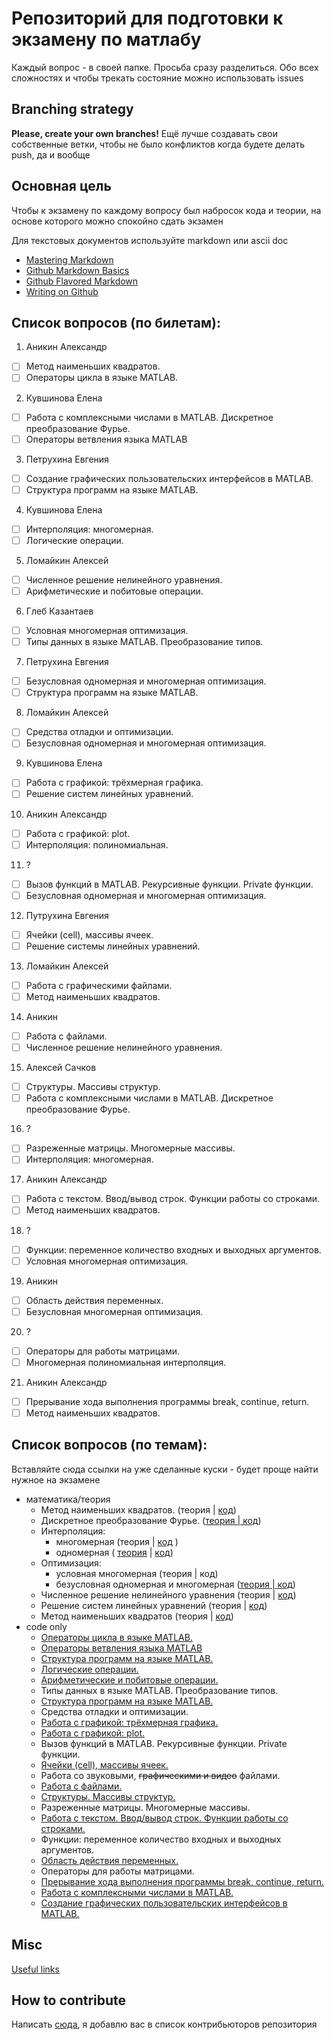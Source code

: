 ﻿# Репозиторий для подготовки к экзамену по матлабу

Каждый вопрос - в своей папке. 
Просьба сразу разделиться. Обо всех сложностях и чтобы трекать состояние можно использовать issues

## Branching strategy

**Please, create your own branches!**
Ещё лучше создавать свои собственные ветки, чтобы не было конфликтов когда будете делать push, да и вообще

## Основная цель 

Чтобы к экзамену по каждому вопросу был набросок кода и теории, на основе которого можно спокойно сдать экзамен

Для текстовых документов используйте markdown или ascii doc

* [Mastering Markdown](https://guides.github.com/features/mastering-markdown/)
* [Github Markdown Basics](https://help.github.com/articles/markdown-basics/)
* [Github Flavored Markdown](https://help.github.com/articles/github-flavored-markdown/)
* [Writing on Github](https://help.github.com/articles/writing-on-github/)

## Список вопросов (по билетам):

1. Аникин Александр
  - [ ] Метод наименьших квадратов.
  - [ ] Операторы цикла в языке MATLAB.
2. Кувшинова Елена
  - [ ] Работа с комплексными числами в MATLAB. Дискретное преобразование Фурье.
  - [ ] Операторы ветвления языка MATLAB
3. Петрухина Евгения
  - [ ] Создание графических пользовательских интерфейсов в MATLAB.
  - [ ] Структура программ на языке MATLAB.
4. Кувшинова Елена
  - [ ] Интерполяция: многомерная.
  - [ ] Логические операции.
5. Ломайкин Алексей
  - [ ] Численное решение нелинейного уравнения.
  - [ ] Арифметические и побитовые операции.
6. Глеб Казантаев
  - [ ] Условная многомерная оптимизация.
  - [ ] Типы данных в языке MATLAB.  Преобразование типов.
7. Петрухина Евгения
  - [ ] Безусловная одномерная и многомерная оптимизация.
  - [ ] Структура программ на языке MATLAB.
8. Ломайкин Алексей
  - [ ] Средства отладки и оптимизации.
  - [ ] Безусловная одномерная и многомерная оптимизация.
9. Кувшинова Елена
  - [ ] Работа с графикой: трёхмерная графика.
  - [ ] Решение систем линейных уравнений.
10. Аникин Александр
  - [ ] Работа с графикой: plot.
  - [ ] Интерполяция: полиномиальная.
11. ?
  - [ ] Вызов функций в MATLAB. Рекурсивные функции. Private функции.
  - [ ] Безусловная одномерная и многомерная оптимизация.
12. Путрухина Евгения
  - [ ] Ячейки (cell), массивы ячеек.
  - [ ] Решение системы линейных уравнений.
13. Ломайкин Алексей
  - [ ] Работа с графическими файлами.
  - [ ] Метод наименьших квадратов.
14. Аникин
  - [ ] Работа с файлами.
  - [ ] Численное решение нелинейного уравнения.
15. Алексей Сачков
  - [ ] Структуры. Массивы структур.
  - [ ] Работа с комплексными числами в MATLAB. Дискретное преобразование Фурье.
16. ?
  - [ ] Разреженные матрицы. Многомерные массивы.
  - [ ] Интерполяция: многомерная.
17. Аникин Александр
  - [ ] Работа с текстом. Ввод/вывод строк. Функции работы со строками.
  - [ ] Метод наименьших квадратов.
18. ?
  - [ ] Функции: переменное количество входных и выходных аргументов.
  - [ ] Условная многомерная оптимизация.
19. Аникин
  - [ ] Область действия переменных.
  - [ ] Безусловная многомерная оптимизация.
20. ?
  - [ ] Операторы для работы матрицами.
  - [ ] Многомерная полиномиальная интерполяция.
21. Аникин Александр
  - [ ] Прерывание хода выполнения программы break, continue, return.
  - [ ] Метод наименьших квадратов.

## Список вопросов (по темам):

Вставляйте сюда ссылки на уже сделанные куски - будет проще найти нужное на экзамене

* математика/теория
  * Метод наименьших квадратов. (теория | [код](/1/1.1_mnk.md))
  * Дискретное преобразование Фурье. ([теория | код](/2/Fur.docx))
  * Интерполяция:
  	* многомерная (теория | [код](/4/1.md/) )
  	* одномерная ( [теория](/10/interpolation.md) | [код](/10/code.md))
  * Оптимизация:
    * условная многомерная (теория | код)
    * безусловная одномерная и многомерная ([теория | код](/7/Question_1.md))
  * Численное решение нелинейного уравнения (теория | [код](/5/5.1.md))
  * Решение систем линейных уравнений (теория | [код](/9/9.2.md))
  * Метод наименьших квадратов (теория | [код](/1/1.1_mnk.md))
* code only
  * [Операторы цикла в языке MATLAB.](/1/1.2_cycles.md)
  * [Операторы ветвления языка MATLAB](/2/2.md/)
  * [Структура программ на языке MATLAB.](/3/Question_2.md)
  * [Логические операции.](/4/2.md)
  * [Арифметические и побитовые операции.](/5/5.2.md)
  * Типы данных в языке MATLAB. Преобразование типов.
  * [Структура программ на языке MATLAB.](/3/Question_2.md)
  * Средства отладки и оптимизации.
  * [Работа с графикой: трёхмерная графика.](/9/9.1.md)
  * [Работа с графикой: plot.](/10/10.1.md)
  * Вызов функций в MATLAB. Рекурсивные функции. Private функции.
  * [Ячейки (cell), массивы ячеек.](/12/Question_1.md)
  * Работа со звуковыми, ~~графическими и видео~~ файлами.
  * [Работа с файлами.](/14/14.1.md)
  * [Структуры. Массивы структур.](/15/structures.md)
  * Разреженные матрицы. Многомерные массивы.
  * [Работа с текстом. Ввод/вывод строк. Функции работы со строками.](/17/17.1_string.md)
  * Функции: переменное количество входных и выходных аргументов.
  * [Область действия переменных.](/19/19.1.md)
  * Операторы для работы матрицами.
  * [Прерывание хода выполнения программы break, continue, return.](/21/21.1.md)
  * [Работа с комплексными числами в MATLAB.](/15/complex.md)
  * [Создание графических пользовательских интерфейсов в MATLAB.](/3/Question_1.md)

## Misc

[Useful links](/useful-links.md)

## How to contribute

Написать [сюда](http://vk.com/d_c_l_x_v_i), я добавлю вас в список контрибьюторов репозитория
